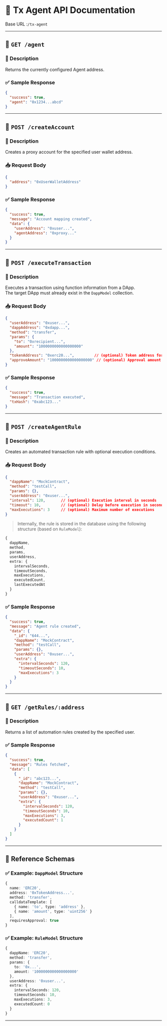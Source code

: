# 📘 Tx Agent API Documentation

Base URL :`/tx-agent`

---

## 🔹 `GET /agent`

### 📝 Description  
Returns the currently configured Agent address.

### ✅ Sample Response

```json
{
  "success": true,
  "agent": "0x1234...abcd"
}
```

---

## 🔹 `POST /createAccount`

### 📝 Description  
Creates a proxy account for the specified user wallet address.

### 📥 Request Body

```json
{
  "address": "0xUserWalletAddress"
}
```

### ✅ Sample Response

```json
{
  "success": true,
  "message": "Account mapping created",
  "data": {
    "userAddress": "0xuser...",
    "agentAddress": "0xproxy..."
  }
}
```

---

## 🔹 `POST /executeTransaction`

### 📝 Description  
Executes a transaction using function information from a DApp.  
The target DApp must already exist in the `DappModel` collection.

### 📥 Request Body

```json
{
  "userAddress": "0xuser...",
  "dappAddress": "0xdapp...",
  "method": "transfer",
  "params": {
    "to": "0xrecipient...",
    "amount": "1000000000000000000"
  },
  "tokenAddress": "0xerc20...",         // (optional) Token address for approval
  "approveAmount": "1000000000000000000" // (optional) Approval amount
}
```

### ✅ Sample Response

```json
{
  "success": true,
  "message": "Transaction executed",
  "txHash": "0xabc123..."
}
```

---

## 🔹 `POST /createAgentRule`

### 📝 Description  
Creates an automated transaction rule with optional execution conditions.

### 📥 Request Body

```json
{
  "dappName": "MockContract",
  "method": "testCall",
  "params": {},
  "userAddress": "0xuser...",
  "interval": 120,       // (optional) Execution interval in seconds
  "timeout": 10,         // (optional) Delay before execution in seconds
  "maxExecutions": 3     // (optional) Maximum number of executions
}
```

> Internally, the rule is stored in the database using the following structure (based on `RuleModel`):

```ts
{
  dappName,
  method,
  params,
  userAddress,
  extra: {
    intervalSeconds,
    timeoutSeconds,
    maxExecutions,
    executedCount,
    lastExecutedAt
  }
}
```

### ✅ Sample Response

```json
{
  "success": true,
  "message": "Agent rule created",
  "data": {
    "_id": "644...",
    "dappName": "MockContract",
    "method": "testCall",
    "params": {},
    "userAddress": "0xuser...",
    "extra": {
      "intervalSeconds": 120,
      "timeoutSeconds": 10,
      "maxExecutions": 3
    }
  }
}
```

---

## 🔹 `GET /getRules/:address`

### 📝 Description  
Returns a list of automation rules created by the specified user.

### ✅ Sample Response

```json
{
  "success": true,
  "message": "Rules fetched",
  "data": [
    {
      "_id": "abc123...",
      "dappName": "MockContract",
      "method": "testCall",
      "params": {},
      "userAddress": "0xuser...",
      "extra": {
        "intervalSeconds": 120,
        "timeoutSeconds": 10,
        "maxExecutions": 3,
        "executedCount": 1
      }
    }
  ]
}
```

---

## 📌 Reference Schemas

### ✅ Example: `DappModel` Structure

```ts
{
  name: 'ERC20',
  address: '0xTokenAddress...',
  method: 'transfer',
  calldataTemplate: [
    { name: 'to', type: 'address' },
    { name: 'amount', type: 'uint256' }
  ],
  requiresApproval: true
}
```

### ✅ Example: `RuleModel` Structure

```ts
{
  dappName: 'ERC20',
  method: 'transfer',
  params: {
    to: '0x...',
    amount: '1000000000000000000'
  },
  userAddress: '0xuser...',
  extra: {
    intervalSeconds: 120,
    timeoutSeconds: 10,
    maxExecutions: 3,
    executedCount: 0
  }
}
```

---
